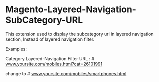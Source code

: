 # Magento-Layered-Navigation-SubCategory-URL
This extension used to display the subcategory url in layered navigation section, Instead of layered navigation filter.

Examples:

Category Layered-Navigation Filter URL :  # www.yoursite.com/mobiles.html?cat=26101991

change to  # www.yoursite.com/mobiles/smartphones.html

